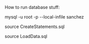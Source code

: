 How to run database stuff:

mysql -u root -p --local-infile sanchez

source CreateStatements.sql

source LoadData.sql
